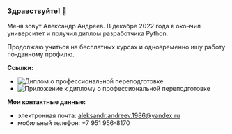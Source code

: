 ### Здравствуйте! 👋

Меня зовут Александр Андреев. В декабре 2022 года я окончил университет и получил диплом разработчика Python.

Продолжаю учиться на бесплатных курсах и одновременно ищу работу по-данному профилю.

**Ссылки:**
* ![Диплом о профессиональной переподготовке](https://lh3.google.com/u/0/d/1-6UX5Fy6IPMxMb3LgN2IgTD1XAHdimAP=w1366-h628-iv3)
* ![Приложение к диплому о профессиональной переподготовке](https://lh3.google.com/u/0/d/1-BrkMLKmLP2dOga-e2nWK3ma20hz4IgR=w1366-h628-iv3)

**Мои контактные данные:**
* электронная почта: aleksandr.andreev.1986@yandex.ru
* мобильный телефон: +7 951 956-8170
